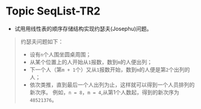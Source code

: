# Topic SeqList-TR2

- 试用用线性表的顺序存储结构实现约瑟夫(Josephu)问题。

> 约瑟夫问题如下：
>
> - 设有`n`个人围坐圆桌周围；
> - 从某个位置上的人开始从`1`报数，数到`m`的人便出列；
> - 下一个人（第`m + 1`个）又从`1`报数开始，数到`m`的人便是第`2`个出列的人；
> - 依次类推，直到最后一个人出列为止，这样就可以得到一个人员排列的新次序。
> 例如，`n = 8`，`m = 4`,从第1个人数起，得到的新次序为`48521376`。
